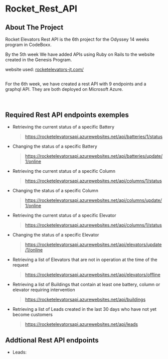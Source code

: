 # Rocket_Rest_API

<!-- ABOUT THE PROJECT -->
## About The Project

Rocket Elevators Rest API is the 6th project for the Odyssey 14 weeks program in CodeBoxx. 

By the 5th week We have added APIs using Ruby on Rails to the website created in the Genesis Program. 

website used: [rocketelevators-jt.com/](http://rocketelevators-jt.com/)

##

For the 6th week, we have created a rest API with 9 endpoints and a graphql API. They are both deployed on Microsoft Azure.

<br>

##  Required Rest API endpoints exemples

- Retrieving the current status of a specific Battery
  > https://rocketelevatorsapi.azurewebsites.net/api/batteries/1/status
 
- Changing the status of a specific Battery
  > https://rocketelevatorsapi.azurewebsites.net/api/batteries/update/1/online

- Retrieving the current status of a specific Column
  > https://rocketelevatorsapi.azurewebsites.net/api/columns/1/status

- Changing the status of a specific Column
  > https://rocketelevatorsapi.azurewebsites.net/api/columns/update/1/online

- Retrieving the current status of a specific Elevator
  > https://rocketelevatorsapi.azurewebsites.net/api/columns/1/status

- Changing the status of a specific Elevator
  > https://rocketelevatorsapi.azurewebsites.net/api/elevators/update/1/online

- Retrieving a list of Elevators that are not in operation at the time of the request
  > https://rocketelevatorsapi.azurewebsites.net/api/elevators/offline

- Retrieving a list of Buildings that contain at least one battery, column or elevator requiring intervention
  > https://rocketelevatorsapi.azurewebsites.net/api/buildings

- Retrieving a list of Leads created in the last 30 days who have not yet become customers
  > https://rocketelevatorsapi.azurewebsites.net/api/leads


## Addtional Rest API endpoints

- Leads:
  >



